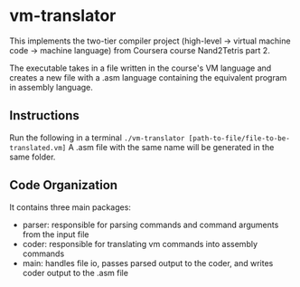 # vm-translator
This implements the two-tier compiler project (high-level -> virtual machine code -> machine language) from Coursera course Nand2Tetris part 2.

The executable takes in a file written in the course's VM language and creates a new file with a .asm language containing the equivalent program in assembly language.

## Instructions
Run the following in a terminal
`./vm-translator [path-to-file/file-to-be-translated.vm]`
A .asm file with the same name will be generated in the same folder.

## Code Organization
It contains three main packages:
- parser: responsible for parsing commands and command arguments from the input file
- coder: responsible for translating vm commands into assembly commands
- main: handles file io, passes parsed output to the coder, and writes coder output to the .asm file
